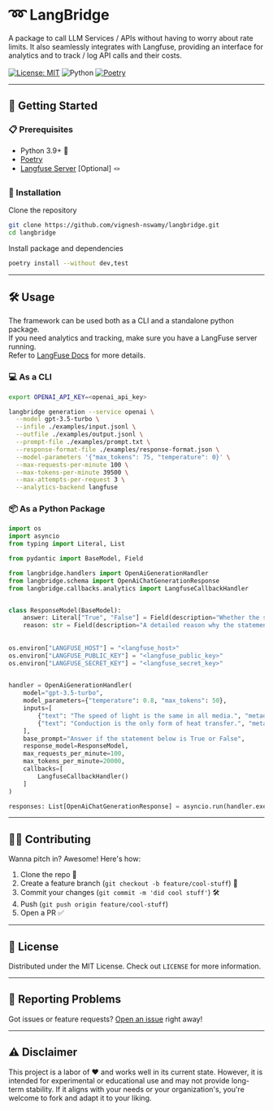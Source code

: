 # ➿ LangBridge
A package to call LLM Services / APIs without having to worry about rate limits. It also seamlessly integrates with Langfuse, 
providing an interface for analytics and to track / log API calls and their costs.</br>
</br>
[![License: MIT](https://img.shields.io/badge/License-MIT-green.svg)](https://opensource.org/licenses/MIT) ![Python](https://img.shields.io/badge/python-v3.9+-blue.svg) [![Poetry](https://img.shields.io/endpoint?url=https://python-poetry.org/badge/v0.json)](https://python-poetry.org/)

---

## 🚀 Getting Started
### 📋 Prerequisites
* Python 3.9+ 🐍
* [Poetry](https://python-poetry.org/) <img src="https://python-poetry.org/images/logo-origami.svg" width="10" height="10">
* [Langfuse Server](https://langfuse.com/) [Optional] 🪢

### 💾 Installation
Clone the repository
```bash
git clone https://github.com/vignesh-nswamy/langbridge.git
cd langbridge
```

Install package and dependencies
```bash
poetry install --without dev,test
```
---
## 🛠 Usage
The framework can be used both as a CLI and a standalone python package. </br>
If you need analytics and tracking, make sure you have a LangFuse server running.</br>
Refer to [LangFuse Docs](https://langfuse.com/docs/get-started) for more details.

### 💻 As a CLI
```bash
export OPENAI_API_KEY=<openai_api_key>

langbridge generation --service openai \
  --model gpt-3.5-turbo \
  --infile ./examples/input.jsonl \
  --outfile ./examples/output.jsonl \
  --prompt-file ./examples/prompt.txt \
  --response-format-file ./examples/response-format.json \
  --model-parameters '{"max_tokens": 75, "temperature": 0}' \
  --max-requests-per-minute 100 \
  --max-tokens-per-minute 39500 \
  --max-attempts-per-request 3 \
  --analytics-backend langfuse
```

### 📦 As a Python Package
```python
import os
import asyncio
from typing import Literal, List

from pydantic import BaseModel, Field

from langbridge.handlers import OpenAiGenerationHandler
from langbridge.schema import OpenAiChatGenerationResponse
from langbridge.callbacks.analytics import LangfuseCallbackHandler


class ResponseModel(BaseModel):
    answer: Literal["True", "False"] = Field(description="Whether the statement is True or False")
    reason: str = Field(description="A detailed reason why the statement is True or False")
    
    
os.environ["LANGFUSE_HOST"] = "<langfuse_host>"
os.environ["LANGFUSE_PUBLIC_KEY"] = "<langfuse_public_key>"
os.environ["LANGFUSE_SECRET_KEY"] = "<langfuse_secret_key>"

    
handler = OpenAiGenerationHandler(
    model="gpt-3.5-turbo",
    model_parameters={"temperature": 0.8, "max_tokens": 50},
    inputs=[
        {"text": "The speed of light is the same in all media.", "metadata": {"index": 0}},
        {"text": "Conduction is the only form of heat transfer.", "metadata": {"index": 1}}
    ],
    base_prompt="Answer if the statement below is True or False",
    response_model=ResponseModel,
    max_requests_per_minute=100,
    max_tokens_per_minute=20000,
    callbacks=[
        LangfuseCallbackHandler()
    ]
)

responses: List[OpenAiChatGenerationResponse] = asyncio.run(handler.execute())
```
---
## 👨‍💻 Contributing
Wanna pitch in? Awesome! Here's how:
1. Clone the repo 👾
2. Create a feature branch (`git checkout -b feature/cool-stuff`) 🌿
3. Commit your changes (`git commit -m 'did cool stuff'`) 🛠
4. Push (`git push origin feature/cool-stuff`)
5. Open a PR ✅
---
## 📜 License
Distributed under the MIT License. Check out `LICENSE` for more information.

---
## 🐛 Reporting Problems
Got issues or feature requests? [Open an issue](https://github.com/vignesh-nswamy/langbridge/issues) right away!

---
## ⚠️ Disclaimer
This project is a labor of ❤️ and works well in its current state. 
However, it is intended for experimental or educational use and may not provide long-term stability.
If it aligns with your needs or your organization's, you're welcome to fork and adapt it to your liking.